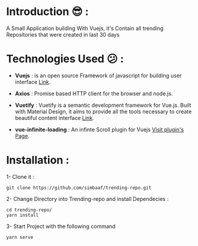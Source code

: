 
# Introduction :sunglasses: :

A Small Application building With Vuejs, it's Contain all trending Repositories that were created in last 30 days

# Technologies Used :confused: : 


- **Vuejs** : is an open source Framework of javascript for building user interface [Link](https://vuejs.org/).

- **Axios** : Promise based HTTP client for the browser and node.js.

- **Vuetify** : Vuetify is a semantic development framework for Vue.js. Built with Material Design, it aims to provide all the tools necessary to create beautiful content interface  [Link](https://vuetifyjs.com/en).

- **vue-infinite-loading** : An infinte Scroll plugin for Vuejs [Visit plugin's Page](https://peachscript.github.io/vue-infinite-loading/).


# Installation :

 
 1- Clone it :
 ```
git clone https://github.com/simbaaf/trending-repo.git
 ```

2- Change Directory into Trending-repo and install Dependecies : 
 ```
cd trending-repo/
yarn install 
 ```
 3- Start Project with the following command
 ```
 yarn serve
```


